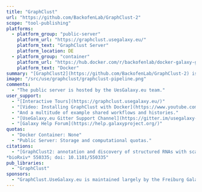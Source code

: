 ```yaml
---
title: "GraphClust"
url: "https://github.com/BackofenLab/GraphClust-2"
scope: "tool-publishing"
platforms:
  - platform_group: "public-server"
    platform_url: "https://graphclust.usegalaxy.eu/"
    platform_text: "GraphClust Server"
    platform_location: DE
  - platform_group: "container"
    platform_url: "https://hub.docker.com/r/backofenlab/docker-galaxy-graphclust"
    platform_text: "Docker"
summary: "[GraphClust2](https://github.com/BackofenLab/GraphClust-2) is a workflow for scalable clustering of RNAs based on sequence and secondary structures feature. GraphClust2 is implemented within the Galaxy framework and consists a set of integrated Galaxy tools and flavors of the linear-time clustering workflow."
image: "/src/use/graphclust/graphclust-pipeline.png"
comments:
  - "The public server is hosted by the UesGalaxy.eu team."
user_support:
  - "[Interactive Tours](https://graphclust.usegalaxy.eu/)"
  - "[Video: Installing GraphClust with Docker](https://www.youtube.com/watch?v=fJ6tUt_6uas)"
  - "And a multitude of example shared workflows and histories."
  - "[UseGalaxy.eu Gitter Support Channel](https://gitter.im/usegalaxy-eu/Lobby)"
  - "[Galaxy Help Forum](https://help.galaxyproject.org/)"
quotas:
  - "Docker Container: None"
  - "Public Server: Storage and computational quotas."
citations:
  - "[GraphClust2: annotation and discovery of structured RNAs with scalable and accessible integrative clustering](https://doi.org/10.1101/550335), Milad Miladi, Eteri Sokhoyan, Torsten Houwaart, Steffen Heyne, Fabrizio Costa, [Björn Grüning](/src/people/bjoern-gruening/index.md), Rolf Backofen
*bioRxiv* 550335; doi: 10.1101/550335"
pub_libraries:
  - "GraphClust"
sponsors:
  - "GraphClust.UseGalaxy.eu is maintained largely by the Freiburg Galaxy Team but also collectively by groups and individuals from across Europe. All of the members sites in this repository contribute to the European Galaxy Project."
---
```

